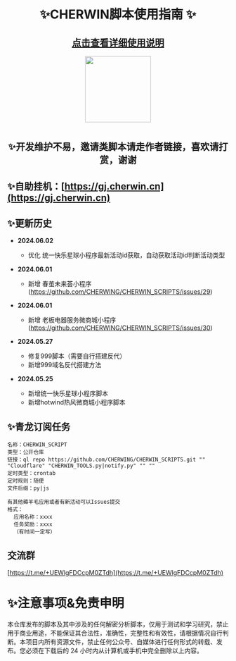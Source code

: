 # <h1 align="center">✨CHERWIN脚本使用指南 ✨</h1>

<h2 align="center"><a href="https://github.com/CHERWING/CHERWIN_SCRIPTS/wiki/%E2%9C%A8-CHERWIN%E8%84%9A%E6%9C%AC%E4%BD%BF%E7%94%A8%E6%8C%87%E5%8D%97-%E2%9C%A8">点击查看详细使用说明</a></h2>

<p align="center">
  <img src="https://github.com/CHERWING/CHERWIN_SCRIPTS/assets/160421895/691b9f30-7d5c-4b55-8af0-0e8f14b6a424" width="150">
</p>

# <h2 align="center">✨开发维护不易，邀请类脚本请走作者链接，喜欢请打赏，谢谢</h2>

## ✨自助挂机：[https://gj.cherwin.cn](https://gj.cherwin.cn)

## ✨更新历史


- <b>2024.06.02</b>
    - 优化 统一快乐星球小程序最新活动id获取，自动获取活动id判断活动类型

- <b>2024.06.01</b>
    - 新增 春茧未来荟小程序 (https://github.com/CHERWING/CHERWIN_SCRIPTS/issues/29)

- <b>2024.06.01</b>
    - 新增 老板电器服务微商城小程序(https://github.com/CHERWING/CHERWIN_SCRIPTS/issues/30)

- <b>2024.05.27</b>
    - 修复999脚本（需要自行搭建反代）
    - 新增999域名反代搭建方法

- <b>2024.05.25</b>
    - 新增统一快乐星球小程序脚本
    - 新增hotwind热风微商城小程序脚本


## ✨青龙订阅任务
```
名称：CHERWIN_SCRIPT
类型：公开仓库
链接：ql repo https://github.com/CHERWING/CHERWIN_SCRIPTS.git "" "Cloudflare" "CHERWIN_TOOLS.py|notify.py" "" ""
定时类型：crontab
定时规则：随便
文件后缀：py|js
```
```
有其他薅羊毛应用或者有新活动可以Issues提交
格式：
  应用名称：xxxx
  任务奖励：xxxx
  （有时间一定写）
```

## 交流群
[https://t.me/+UEWlgFDCcpM0ZTdh](https://t.me/+UEWlgFDCcpM0ZTdh)

# ✨注意事项&免责申明
 本仓库发布的脚本及其中涉及的任何解密分析脚本，仅用于测试和学习研究，禁止用于商业用途，不能保证其合法性，准确性，完整性和有效性，请根据情况自行判断。本项目内所有资源文件，禁止任何公众号、自媒体进行任何形式的转载、发布。您必须在下载后的 24 小时内从计算机或手机中完全删除以上内容。
